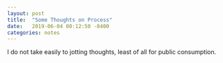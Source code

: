 ```yaml
---
layout: post
title:  "Some Thoughts on Process"
date:   2019-06-04 00:12:50 -0400
categories: notes
---
```


I do not take easily to jotting thoughts, least of all for public consumption.
